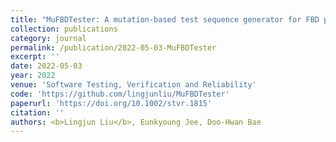 ```yaml
---
title: "MuFBDTester: A mutation‐based test sequence generator for FBD programs implementing nuclear power plant software"
collection: publications
category: journal
permalink: /publication/2022-05-03-MuFBDTester
excerpt: ''
date: 2022-05-03
year: 2022
venue: 'Software Testing, Verification and Reliability'
code: 'https://github.com/lingjunliu/MuFBDTester'
paperurl: 'https://doi.org/10.1002/stvr.1815'
citation: ''
authors: <b>Lingjun Liu</b>, Eunkyoung Jee, Doo‐Hwan Bae
---
```

